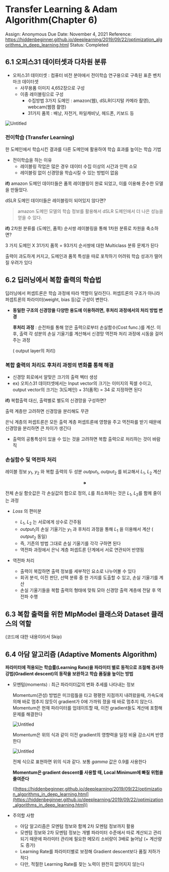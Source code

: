 # Transfer Learning & Adam Algorithm(Chapter 6)

Assign: Anonymous
Due Date: November 4, 2021
Reference: https://hiddenbeginner.github.io/deeplearning/2019/09/22/optimization_algorithms_in_deep_learning.html
Status: Completed

## 6.1 오피스31 데이터셋과 다차원 분류

- 오피스31 데이터셋 : 컴퓨터 비전 분야에서 전이학습 연구용으로 구축된 표준 벤치마크 데이터셋
    - 사무용품 이미지 4,652장으로 구성
    - 이중 레이블링으로 구성
        - 수집방법 3가지 도메인 : amazon(웹), dSLR(디지털 카메라 촬영), webcam(웹캠 촬영)
        - 31가지 품목 : 배낭, 자전거, 파일캐비닛, 헤드폰, 키보드 등

![Untitled](Transfer%20Learning%20&%20Adam%20Algorithm(Chapter%206)%2035757ea92160430a9da85beb327831a0/Untitled.png)

### 전이학습 (Transfer Learning)

한 도메인에서 학습시킨 결과를 다른 도메인에 활용하여 학습 효과를 높이는 학습 기법

- 전이학습을 하는 이유
    - 레이블링 작업은 많은 경우 데이터 수집 이상의 시간과 인력 소모
    - 레이블링 없이 신경망을 학습시킬 수 있는 방법이 없음

**if)** amazon 도메인 데이터들은 품목 레이블링이 완료 되었고, 이를 이용해 준수한 모델을 만들었다.

dSLR 도메인 데이터들은 레이블링이 되어있지 않다면?

 > amazon 도메인 모델의 학습 정보를 활용해서 dSLR 도메인에서 더 나은 성능을 얻을 수 있다.

**if)** 2차원 분류를 (도메인, 품목) 순서쌍 레이블링을 통해 1차원 분류로 차원을 축소하면?

3 가지 도메인 X 31가지 품목 = 93가지 순서쌍에 대한 Multiclass 분류 문제가 된다

출력이 과도하게 커지고, 도메인과 품목 특성을 따로 포착하기 어려워 학습 성과가 떨어질 우려가 있다

## 6.2 딥러닝에서 복합 출력의 학습법

딥러닝에서 퍼셉트론은 학습 과정에 따라 역할이 달라진다. 퍼셉트론의 구조가 아니라 퍼셉트론의 파라미터(weight, bias 등)값 구성이 변한다.

- **동일한 구조의 신경망을 다양한 용도에 이용하려면, 후처리 과정에서의 처리 방법 변경**
    
    **후처리 과정** : 순전파를 통해 얻은 출력으로부터 손실함수(Cost func.)를 계산. 이 후, 출력 각 성분의 손실 기울기를 계산해서 신경망 역전파 처리 과정에 시동을 걸어주는 과정
    
    ( output layer의 처리)
    

### 복합 출력의 처리도 후처리 과정의 변화를 통해 해결

- 신경망 회로에서 알맞은 크기의 출력 벡터 생성
- ex) 오피스31 데이터셋에서는 Input vector의 크기는 이미지의 픽셀 수이고, output vector의 크기는 3(도메인) + 31(품목) = 34 로 지정하면 된다

**if)** 복합출력 대신, 출력별로 별도의 신경망을 구성하면?

출력 계층만 고려하면 신경망을 분리해도 무관

은닉 계층의 퍼셉트론은 모든 출력 계층 퍼셉트론에 영향을 주고 역전파를 받기 때문에 신경망을 분리하면 큰 차이가 생긴다

+ 출력의 공통특성이 있을 수 있는 것을 고려하면 복합 출력으로 처리하는 것이 바람직

### 손실함수 및 역전파 처리

레이블 정보 $y_1$, $y_2$ 와 복합 출력의 두 성분 $output_1$, $output_2$ 를 비교해서 $L_1$, $L_2$ 계산

$$⁍$$

전체 손실 함숫값은 각 손실값의 합으로 정의, $L$를 최소화하는 것은 $L_1$, $L_2$를 함께 줄이는 과정

- $Loss$ 의 편미분
    - $L_1$, $L_2$ 는 서로에게 상수로 간주됨
    - $output_1$의 손실 기울기는 $y_1$ 과 후처리 과정을 통해 $L_1$ 을 이용해서 계산 ( $output_2$ 동일)
    - 즉, 기존의 방법 그대로 손실 기울기를 각각 구하면 된다
    - 역전파 과정에서 은닉 계층 퍼셉트론 단계에서 서로 연관되어 반영됨
    
- 역전파 처리
    - 출력이 복잡하면 출력 정보를 세부적인 요소로 나누어볼 수 있다
    - 회귀 분석, 이진 판단, 선택 분류 중 한 가지를 도출할 수 있고, 손실 기울기를 계산
    - 손실 기울기들을 복합 출력의 형태에 맞춰 모아 신경망 출력 계층에 전달 후 역전파 수행
    

## 6.3  복합 출력을 위한 MlpModel 클래스와 Dataset 클래스의 역할

(코드에 대한 내용이라서 Skip)

## 6.4 아담 알고리즘 (Adaptive Moments Algorithm)

**파라미터에 적용되는 학습률(Learning Rate)을 파라미터 별로 동적으로 조절해 경사하강법(Gradient descent)의 동작을 보완하고 학습 품질을 높이는 방법**

- 모멘텀(moments) : 최근 파라미터값의 변화 추세를 나타내는 정보
    
    Momentum(관성) 방법은 미끄럼틀을 타고 평평한 지점까지 내려왔을때, 가속도에 의해 바로 멈추지 않듯이 gradient가 0에 가까워 졌을 때 바로 멈추지 않는다. Momentum은 현재 파라미터를 업데이트할 때, 이전 gradient들도 계산에 포함해 문제를 해결한다
    
    ![Untitled](Transfer%20Learning%20&%20Adam%20Algorithm(Chapter%206)%2035757ea92160430a9da85beb327831a0/Untitled%201.png)
    
    Momentum은 위의 식과 같이 이전 gradient의 영향력을 일정 비율 감소시켜 반영한다
    
    ![Untitled](Transfer%20Learning%20&%20Adam%20Algorithm(Chapter%206)%2035757ea92160430a9da85beb327831a0/Untitled%202.png)
    
    전체 식으로 표현하면 위의 식과 같다. 보통 $gamma$ 값은 0.9를 사용한다
    
    **Momentum은 gradient descent를 사용할 때, Local Minimum에 빠질 위험을 줄여준다**
    
    ([https://hiddenbeginner.github.io/deeplearning/2019/09/22/optimization_algorithms_in_deep_learning.html](https://hiddenbeginner.github.io/deeplearning/2019/09/22/optimization_algorithms_in_deep_learning.html))
    

- 주의할 사항
    - 아담 알고리즘은 모멘텀 정보와 함께 2차 모멘텀 정보까지 활용
    - 모멘텀 정보와 2차 모멘텀 정보는 개별 파라미터 수준에서 따로 계산되고 관리되기 때문에 파라미터 관리에 필요한 메모리 소비량이 3배로 늘어남 (+ 계산량도 증가)
    - Learning Rate를 파라미터별로 보정해 Gradient descent보다 품질 저하가 적다
    - 다만, 적절한 Learning Rate를 찾는 노력이 완전히 없어지지 않는다